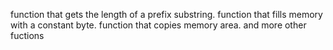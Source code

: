  function that gets the length of a prefix substring.
 function that fills memory with a constant byte.
  function that copies memory area.
  and more other fuctions
